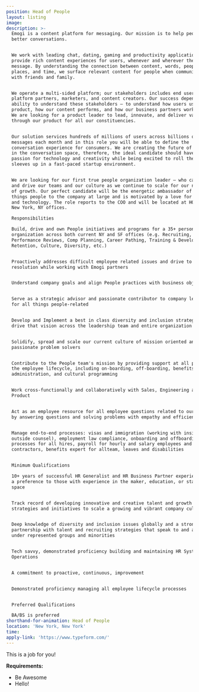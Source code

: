 ```yaml
---
position: Head of People
layout: listing
image:
description: >-
  Emogi is a content platform for messaging. Our mission is to help people have
  better conversations.


  We work with leading chat, dating, gaming and productivity applications to
  provide rich content experiences for users, whenever and wherever they
  message. By understanding the connection between content, words, people,
  places, and time, we surface relevant content for people when communicating
  with friends and family.


  We operate a multi-sided platform; our stakeholders includes end users,
  platform partners, marketers, and content creators. Our success depends on our
  ability to understand these stakeholders — to understand how users use our
  product, how our content performs, and how our business partners work with us.
  We are looking for a product leader to lead, innovate, and deliver value
  through our product for all our constituencies.


  Our solution services hundreds of millions of users across billions of
  messages each month and in this role you will be able to define the
  conversation experience for consumers. We are creating the future of content
  in the conversation space, therefore, the ideal candidate should have a
  passion for technology and creativity while being excited to roll their
  sleeves up in a fast-paced startup environment.


  We are looking for our first true people organization leader – who can inspire
  and drive our teams and our culture as we continue to scale for our next phase
  of growth. Our perfect candidate will be the energetic ambassador of all
  things people to the company at large and is motivated by a love for people
  and technology. The role reports to the COO and will be located at HQ in our
  New York, NY offices.

  Responsibilities

  Build, drive and own People initiatives and programs for a 35+ person
  organization across both current NY and SF offices (e.g. Recruiting,
  Performance Reviews, Comp Planning, Career Pathing, Training & Development,
  Retention, Culture, Diversity, etc.)


  Proactively addresses difficult employee related issues and drive to
  resolution while working with Emogi partners


  Understand company goals and align People practices with business objectives


  Serve as a strategic advisor and passionate contributor to company leadership
  for all things people-related


  Develop and Implement a best in class diversity and inclusion strategy and
  drive that vision across the leadership team and entire organization


  Solidify, spread and scale our current culture of mission oriented and
  passionate problem solvers


  Contribute to the People team's mission by providing support at all phases of
  the employee lifecycle, including on-boarding, off-boarding, benefits
  administration, and cultural programming


  Work cross-functionally and collaboratively with Sales, Engineering and
  Product


  Act as an employee resource for all employee questions related to our services
  by answering questions and solving problems with empathy and efficiency


  Manage end-to-end processes: visas and immigration (working with inside and
  outside counsel), employment law compliance, onboarding and offboarding
  processes for all hires, payroll for hourly and salary employees and all
  contractors, benefits expert for allteam, leaves and disabilities


  Minimum Qualifications

  10+ years of successful HR Generalist and HR Business Partner experience with
  a preference to those with experience in the maker, education, or start-up
  space


  Track record of developing innovative and creative talent and growth
  strategies and initiatives to scale a growing and vibrant company culture


  Deep knowledge of diversity and inclusion issues globally and a strong
  partnership with talent and recruiting strategies that speak to and attract
  under represented groups and minorities


  Tech savvy, demonstrated proficiency building and maintaining HR Systems and
  Operations


  A commitment to proactive, continuous, improvement


  Demonstrated proficiency managing all employee lifecycle processes


  Preferred Qualifications

  BA/BS is preferred
shorthand-for-animation: Head of People
location: 'New York, New York'
time:
apply-link: 'https://www.typeform.com/'
---
```


This is a job for you\!

**Requirements:**

* Be Awesome
* Hello\!